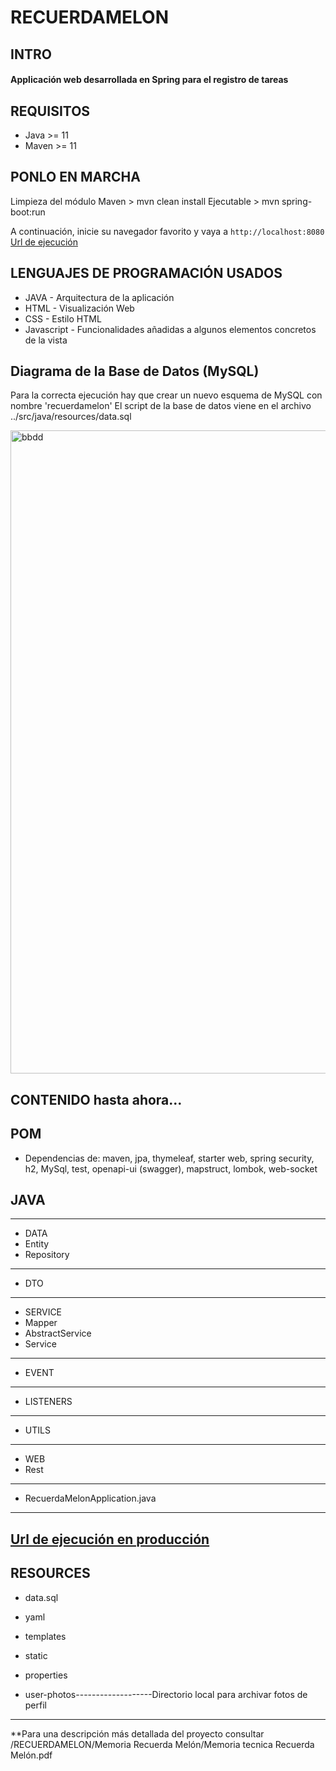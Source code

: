 # RECUERDAMELON
## INTRO
#### Applicación web desarrollada en Spring para el registro de tareas

## REQUISITOS

* Java >= 11
* Maven >= 11

## PONLO EN MARCHA

Limpieza del módulo Maven > mvn clean install
Ejecutable > mvn spring-boot:run

A continuación, inicie su navegador favorito y vaya a `http://localhost:8080` [Url de ejecución](http://localhost:8080)

## LENGUAJES DE PROGRAMACIÓN USADOS

* JAVA - Arquitectura de la aplicación
* HTML - Visualización Web
* CSS - Estilo HTML
* Javascript - Funcionalidades añadidas a algunos elementos concretos de la vista

## Diagrama de la Base de Datos (MySQL)
Para la correcta ejecución hay que crear un nuevo esquema de MySQL con nombre 'recuerdamelon'
El script de la base de datos viene en el archivo ../src/java/resources/data.sql 

<img width="1029" alt="bbdd" src="https://user-images.githubusercontent.com/106087948/189113601-2ef3e824-c07d-4037-ba53-c48964678f7e.png">

## CONTENIDO hasta ahora...

## POM

* Dependencias de: maven, jpa, thymeleaf, starter web, spring security, h2, MySql, test, openapi-ui (swagger), mapstruct, lombok, web-socket

## JAVA
----------------------------------------------------------------------------
* DATA
* Entity
* Repository
----------------------------------------------------------------------------
* DTO
----------------------------------------------------------------------------
* SERVICE
* Mapper
* AbstractService
* Service
----------------------------------------------------------------------------
* EVENT
----------------------------------------------------------------------------
* LISTENERS
----------------------------------------------------------------------------
* UTILS
----------------------------------------------------------------------------
* WEB
* Rest
----------------------------------------------------------------------------
* RecuerdaMelonApplication.java
----------------------------------------------------------------------------
[Url de ejecución en producción](http://localhost:8080/swagger-ui/index.html#/)
----------------------------------------------------------------------------
## RESOURCES
* data.sql
* yaml
* templates
* static
* properties

* user-photos-------------------Directorio local para archivar fotos de perfil
----------------------------------------------------------------------------
**Para una descripción más detallada del proyecto consultar 
/RECUERDAMELON/Memoria Recuerda Melón/Memoria tecnica Recuerda Melón.pdf


